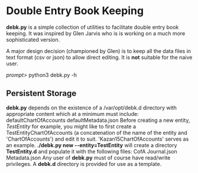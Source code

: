# Double Entry Book Keeping

**debk.py** is a simple collection of utilities to facilitate double entry
book keeping.  It was inspired by Glen Jarvis who is is working on a
much more sophisticated version.

A major design decision (championed by Glen) is to keep all the data
files in text format (csv or json) to allow direct editing.  It is
**not** suitable for the naive user.

_prompt>_ python3 debk.py -h

## Persistent Storage

**debk.py** depends on the existence of a /var/opt/debk.d directory
with appropriate content which at a minimum must include: 
    defaultChartOfAccounts
    defaultMetadata.json
Before creating a new entity, _TestEntity_ for example, you might like
to first create a TestEntityChartOfAccounts (a concatenation of the name
of the entity and 'ChartOfAccounts') and edit it to suit.
'Kazan15ChartOfAccounts' serves as an example.
**./debk.py new --entity=TestEntity**
will create a directory **TestEntity.d** and populate it with the
following files:
    CofA
    Journal.json
    Metadata.json
Any user of **debk.py** must of course have read/write privileges.
A **debk.d** directory is provided for use as a template.
